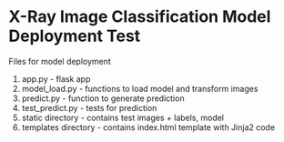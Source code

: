 # X-Ray Image Classification Model Deployment Test
Files for model deployment

1. app.py - flask app
2. model_load.py - functions to load model and transform images
3. predict.py - function to generate prediction
4. test_predict.py - tests for prediction
5. static directory - contains test images + labels, model
6. templates directory - contains index.html template with Jinja2 code
